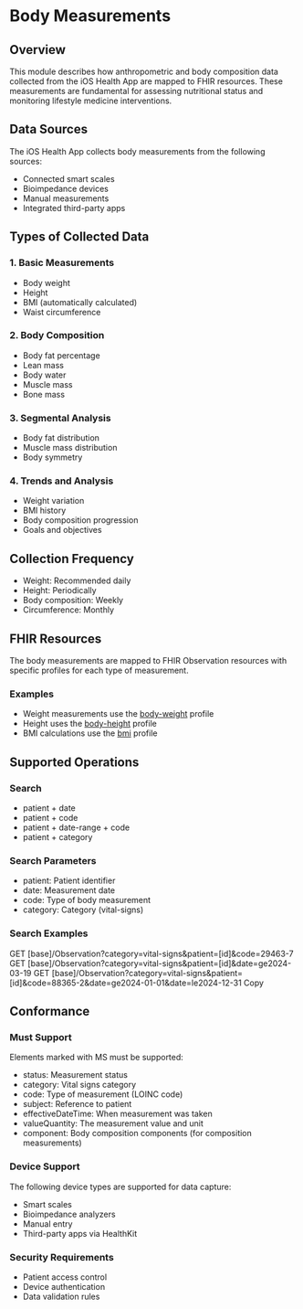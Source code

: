 # Body Measurements

## Overview
This module describes how anthropometric and body composition data collected from the iOS Health App are mapped to FHIR resources. These measurements are fundamental for assessing nutritional status and monitoring lifestyle medicine interventions.

## Data Sources
The iOS Health App collects body measurements from the following sources:
- Connected smart scales
- Bioimpedance devices 
- Manual measurements
- Integrated third-party apps

## Types of Collected Data

### 1. Basic Measurements
- Body weight
- Height
- BMI (automatically calculated)
- Waist circumference

### 2. Body Composition
- Body fat percentage
- Lean mass
- Body water
- Muscle mass 
- Bone mass

### 3. Segmental Analysis
- Body fat distribution
- Muscle mass distribution
- Body symmetry

### 4. Trends and Analysis
- Weight variation
- BMI history
- Body composition progression
- Goals and objectives

## Collection Frequency
- Weight: Recommended daily
- Height: Periodically 
- Body composition: Weekly
- Circumference: Monthly

## FHIR Resources
The body measurements are mapped to FHIR Observation resources with specific profiles for each type of measurement.

### Examples
- Weight measurements use the [body-weight](StructureDefinition-body-weight.html) profile
- Height uses the [body-height](StructureDefinition-body-height.html) profile
- BMI calculations use the [bmi](StructureDefinition-bmi.html) profile

## Supported Operations

### Search
- patient + date
- patient + code
- patient + date-range + code
- patient + category

### Search Parameters
- patient: Patient identifier
- date: Measurement date
- code: Type of body measurement
- category: Category (vital-signs)

### Search Examples
GET [base]/Observation?category=vital-signs&patient=[id]&code=29463-7
GET [base]/Observation?category=vital-signs&patient=[id]&date=ge2024-03-19
GET [base]/Observation?category=vital-signs&patient=[id]&code=88365-2&date=ge2024-01-01&date=le2024-12-31
Copy
## Conformance

### Must Support
Elements marked with MS must be supported:
- status: Measurement status
- category: Vital signs category
- code: Type of measurement (LOINC code)
- subject: Reference to patient
- effectiveDateTime: When measurement was taken
- valueQuantity: The measurement value and unit
- component: Body composition components (for composition measurements)

### Device Support
The following device types are supported for data capture:
- Smart scales
- Bioimpedance analyzers
- Manual entry
- Third-party apps via HealthKit

### Security Requirements
- Patient access control
- Device authentication
- Data validation rules
